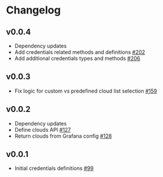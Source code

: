 # Changelog

## v0.0.4

- Dependency updates
- Add credentials related methods and definitions [#202](https://github.com/grafana/grafana-azure-sdk-react/pull/202)
- Add additional credentials types and methods [#206](https://github.com/grafana/grafana-azure-sdk-react/pull/206)

## v0.0.3

- Fix logic for custom vs predefined cloud list selection [#159](https://github.com/grafana/grafana-azure-sdk-react/pull/159)

## v0.0.2

- Dependency updates
- Define clouds API [#127](https://github.com/grafana/grafana-azure-sdk-react/pull/127)
- Return clouds from Grafana config [#128](https://github.com/grafana/grafana-azure-sdk-react/pull/128)

## v0.0.1

- Initial credentials definitions [#99](https://github.com/grafana/grafana-azure-sdk-react/pull/99)
